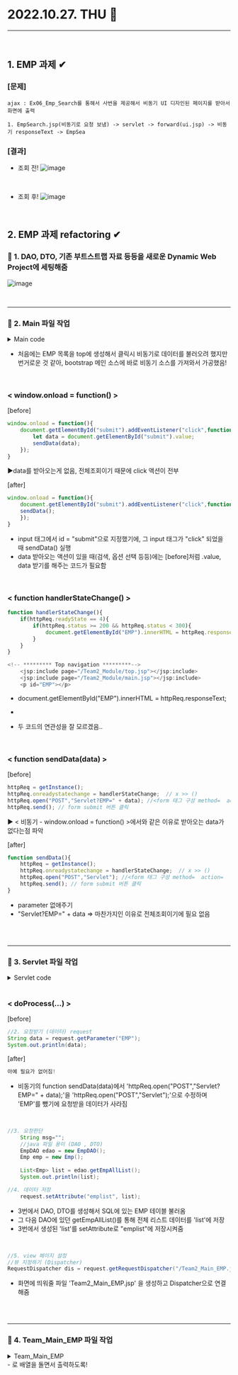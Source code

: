 # 2022.10.27. THU 📅
----------------
<br>

## 1. EMP 과제  ✔
### [문제]  
```
ajax : Ex06_Emp_Search를 통해서 사번을 제공해서 비동기 UI 디자인된 페이지를 받아서 화면에 출력

1. EmpSearch.jsp(비동기로 요청 보냄) -> servlet -> forward(ui.jsp) -> 비동기 responseText -> EmpSea
```
### [결과]  
- 조회 전!
![image](https://user-images.githubusercontent.com/111114507/198520206-6d49d4ab-90a2-4d9a-a249-9d1c4aa70d49.png)
<br>

- 조회 후!
![image](https://user-images.githubusercontent.com/111114507/198528319-6fd15d6e-a236-4629-a6e9-2f8aa0d844b8.png)
<br>

## 2. EMP 과제 refactoring ✔
### 🔔 1. DAO, DTO, 기존 부트스트랩 자료 등등을 새로운 Dynamic Web Project에 세팅해줌
![image](https://user-images.githubusercontent.com/111114507/198530203-31f8b0e2-f675-4164-bb36-0925bb5a2bfe.png)
<br>

<br>

<hr>

### 🔔 2. Main 파일 작업
<details>
<summary>Main code</summary>

```jsp
<!DOCTYPE html>
<html lang="en">
    <head>
        <meta charset="utf-8" />
        <meta name="viewport" content="width=device-width, initial-scale=1, shrink-to-fit=no" />
        <meta name="description" content="" />
        <meta name="author" content="" />
        <title>Team Enjo2!!</title>
        <!-- Favicon-->
        <link rel="icon" type="image/x-icon" href="assets/favicon.ico" />
        <!-- Core theme CSS (includes Bootstrap)-->
        <link href="css/style.css" rel="stylesheet" />
        
        <script type="text/javascript">

            window.onload = function(){
                    document.getElementById("submit").addEventListener("click",function(){
                        let data = document.getElementById("submit").value;
                        sendData(data);
                    });
            }

            let httpReq=null;
            
            function getInstance(){
                    if(window.XMLHttpRequest){
                        httpReq = new XMLHttpRequest();
                    }else if(window.ActiveXObject){
                        httpReq = new ActiveXObject("Msxml2.XMLHTTP");
                    }else{
                        throw new Error("AJAX 지원하지 않습니다"); 
                    }
                return httpReq;  
            }
            
            
            function handlerStateChange(){
                    if(httpReq.readyState == 4){
                        if(httpReq.status >= 200 && httpReq.status < 300){
                            document.getElementById("EMP").innerHTML = httpReq.responseText;
                        }
                    }
            }
            
            
            function sendData(data){
                httpReq = getInstance();
                httpReq.onreadystatechange = handlerStateChange;  // x >> ()
                httpReq.open("POST","Servlet?EMP=" + data); //<form 태그 구성 method=  action=
                httpReq.send(); // form submit 버튼 클릭
            }
            
        </script>
    </head>
    <body>
        <div class="d-flex" id="wrapper">
            <!-- ********* Sidebar *********-->
            <div class="border-end bg-white" id="sidebar-wrapper">
                <div class="sidebar-heading border-bottom bg-light">Menu</div>
                <jsp:include page="/Team2_Module/left.jsp"></jsp:include>
            </div>
            
            <!-- ****************** Page content wrapper ******************-->
            <div id="page-content-wrapper">
            
                <!-- ********* Top navigation *********-->
	             <jsp:include page="/Team2_Module/top.jsp"></jsp:include>
	             <jsp:include page="/Team2_Module/main.jsp"></jsp:include>  
	             <p id="EMP"></p>
	             
	             <!--********* EMP 전체조회하기 *********-->
	             <div style="background-color: white;">
	             <input type = "submit" id= "submit" value="Click me!">
	             
                </div>
            </div>
        </div>
```
</details>

- 처음에는 EMP 목록을 top에 생성해서 클릭시 비동기로 데이터를 불러오려 했지만 번거로운 것 같아, bootstrap 메인 소스에 바로 비동기 소스를 가져와서 가공했음!
<br>

### < window.onload = function() >
[before]  
```javascript
window.onload = function(){
    document.getElementById("submit").addEventListener("click",function(){
        let data = document.getElementById("submit").value;
        sendData(data);
    });
}
```
▶data를 받아오는게 없음, 전체조회이기 때문에 click 액션이 전부
<br>

[after]
```javascript
window.onload = function(){
    document.getElementById("submit").addEventListener("click",function(){
    sendData();
    });
}
```
- input 태그에서 id = "submit"으로 지정했기에, 그 input 태그가 "click" 되었을 때 sendData() 실행
- data 받아오는 액션이 있을 때(검색, 옵션 선택 등등)에는 [before]처럼 .value, data 받기를 해주는 코드가 필요함
<br>

### < function handlerStateChange() >
```javascript
function handlerStateChange(){
    if(httpReq.readyState == 4){
        if(httpReq.status >= 200 && httpReq.status < 300){
            document.getElementById("EMP").innerHTML = httpReq.responseText;
        }
    }
}
```
```javascript
<!-- ********* Top navigation *********-->
    <jsp:include page="/Team2_Module/top.jsp"></jsp:include>
    <jsp:include page="/Team2_Module/main.jsp"></jsp:include>  
    <p id="EMP"></p>
```
- document.getElementById("EMP").innerHTML = httpReq.responseText;
- <p id="EMP"></p>
- 두 코드의 연관성을 잘 모르겠음..
<br>

### < function sendData(data) >
[before]  
```javascript
httpReq = getInstance();
httpReq.onreadystatechange = handlerStateChange;  // x >> ()
httpReq.open("POST","Servlet?EMP=" + data); //<form 태그 구성 method=  action=
httpReq.send(); // form submit 버튼 클릭
```
▶ < 비동기 - window.onload = function() >에서와 같은 이유로 받아오는 data가 없다는점 파악
<br>

[after]
```javascript
function sendData(){
    httpReq = getInstance();
    httpReq.onreadystatechange = handlerStateChange;  // x >> ()
    httpReq.open("POST","Servlet"); //<form 태그 구성 method=  action=
    httpReq.send(); // form submit 버튼 클릭
}
```
- parameter 없애주기
- "Servlet?EMP=" + data => 마찬가지인 이유로 전체조회이기에 필요 없음
<br>

<br>

<hr>


### 🔔 3. Servlet 파일 작업
<details>
<summary>Servlet code</summary>

```java
package com;

import java.io.IOException;
import java.io.PrintWriter;
import java.util.List;

import javax.servlet.RequestDispatcher;
import javax.servlet.ServletException;
import javax.servlet.annotation.WebServlet;
import javax.servlet.http.HttpServlet;
import javax.servlet.http.HttpServletRequest;
import javax.servlet.http.HttpServletResponse;

import DAO.EmpDAO;
import DTO.Emp;
@WebServlet("/Servlet")
public class Servlet extends HttpServlet {
	private static final long serialVersionUID = 1L;
       
    public Servlet() {
        super();
    }

    private void doProcess(HttpServletRequest request, HttpServletResponse response , String method) throws ServletException, IOException {
    	//1. 한글처리
    	request.setCharacterEncoding("UTF-8");
        response.setContentType("text/html;charset=UTF-8"); // 클라언트에게 전달한 페이지의 정보 구성
        PrintWriter out = response.getWriter();
        
    	//2. 요청받기 (데이터) request
    	String data = request.getParameter("EMP");
    	System.out.println(data);
    	
    	//->여기 필요 없어짐
    	
    	//3. 요청판단
		 String msg="";

		 //java 파일 용이 (DAO , DTO)
		 EmpDAO edao = new EmpDAO();
		 Emp emp = new Emp();
		 
		 
		 List<Emp> list = edao.getEmpAllList();
		 System.out.println(list);

		//4. 데이터 저장
		 request.setAttribute("emplist", list);
		 
		//5. view 페이지 설정
		//뷰 지정하기 (Dispatcher)
		RequestDispatcher dis = request.getRequestDispatcher("/Team2_Main_EMP.jsp");
		 
		 
		//6. view 데이터 전달(forward)
		 dis.forward(request, response);

		 }
    
	protected void doGet(HttpServletRequest request, HttpServletResponse response) throws ServletException, IOException {
		doProcess(request, response, "GET");
	}

	protected void doPost(HttpServletRequest request, HttpServletResponse response) throws ServletException, IOException {
		doProcess(request, response, "POST");
	}

}
```
</details>
<br>

### < doProcess(...) >
[before]
```java
//2. 요청받기 (데이터) request
String data = request.getParameter("EMP");
System.out.println(data);
 ```

 [after]
 ```java
 아예 필요가 없어짐!
 ```
- 비동기의 function sendData(data)에서 'httpReq.open("POST","Servlet?EMP=" + data);'을 'httpReq.open("POST","Servlet");'으로 수정하며 'EMP'를 뺐기에 요청받을 데이터가 사라짐
<br>


```java
//3. 요청판단
    String msg="";
    //java 파일 용이 (DAO , DTO)
    EmpDAO edao = new EmpDAO();
    Emp emp = new Emp();
    
    List<Emp> list = edao.getEmpAllList();
    System.out.println(list);

//4. 데이터 저장
    request.setAttribute("emplist", list);
```
- 3번에서 DAO, DTO를 생성해서 SQL에 있는 EMP 테이블 불러옴
- 그 다음 DAO에 있던 getEmpAllList()를 통해 전체 리스트 데이터를 'list'에 저장
- 3번에서 생성된 'list'를 setAttribute로 "emplist"에 저장시켜줌
<br>

```java
//5. view 페이지 설정
//뷰 지정하기 (Dispatcher)
RequestDispatcher dis = request.getRequestDispatcher("/Team2_Main_EMP.jsp");
```
- 화면에 띄워줄 파일 'Team2_Main_EMP.jsp' 을 생성하고 Dispatcher으로 연결해줌
<br>

<br>

<hr>

### 🔔 4. Team_Main_EMP 파일 작업
<details>
<summary>Team_Main_EMP</summary>

```java
<%@ page language="java" contentType="text/html; charset=UTF-8"
    pageEncoding="UTF-8"%>
<%@ taglib prefix="c" uri="http://java.sun.com/jsp/jstl/core" %>

<table class="table">
  <thead>
    <tr>
      <th scope="col">empno</th>
      <th scope="col">ename</th>
      <th scope="col">job</th>
      <th scope="col">mgr</th>
      <th scope="col">hiredate</th>
      <th scope="col">sal</th>
      <th scope="col">comm</th>
      <th scope="col">deptno</th>
    </tr>
  </thead>
  
  <tbody>
  <c:forEach var="emplist" items="${emplist}" varStatus="status">
    <tr>
        <td>${emplist.empno }</td>
        <td>${emplist.ename }</td>
        <td>${emplist.job }</td>
        <td>${emplist.mgr }</td>
        <td>${emplist.hiredate }</td>
        <td>${emplist.sal }</td>
        <td>${emplist.comm }</td>
        <td>${emplist.deptno }</td>
    </tr>

  </c:forEach>
  </tbody>
</table>
```
</details>
- <c:forEach>로 배열을 돌면서 출력하도록!